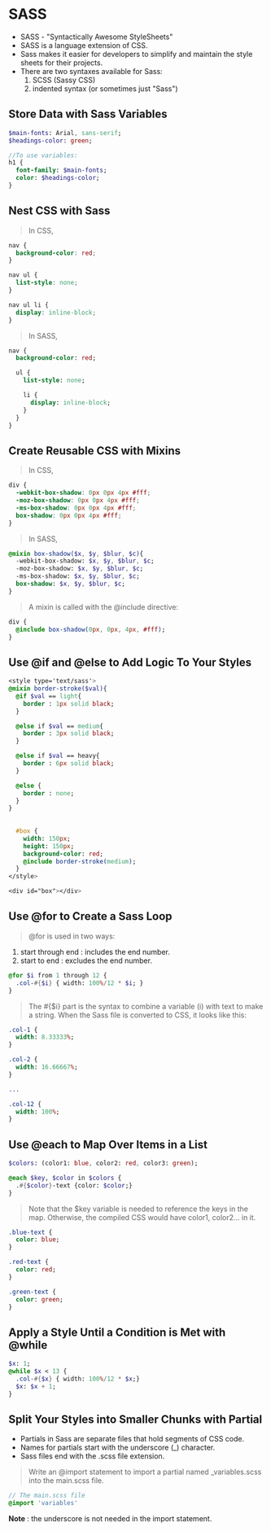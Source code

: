 # SASS

* SASS - "Syntactically Awesome StyleSheets"
* SASS is a language extension of CSS.
* Sass makes it easier for developers to simplify and maintain the style sheets for their projects.
* There are two syntaxes available for Sass:
    1. SCSS (Sassy CSS) 
    1.  indented syntax (or sometimes just "Sass")
    
## Store Data with Sass Variables
```sass
$main-fonts: Arial, sans-serif;
$headings-color: green;

//To use variables:
h1 {
  font-family: $main-fonts;
  color: $headings-color;
}
```


## Nest CSS with Sass

> In CSS,
```css
nav {
  background-color: red;
}

nav ul {
  list-style: none;
}

nav ul li {
  display: inline-block;
}

```

> In SASS,

```sass
nav {
  background-color: red;

  ul {
    list-style: none;

    li {
      display: inline-block;
    }
  }
}
```

## Create Reusable CSS with Mixins

> In CSS,

```css
div {
  -webkit-box-shadow: 0px 0px 4px #fff;
  -moz-box-shadow: 0px 0px 4px #fff;
  -ms-box-shadow: 0px 0px 4px #fff;
  box-shadow: 0px 0px 4px #fff;
}
```

> In SASS,

```sass
@mixin box-shadow($x, $y, $blur, $c){
  -webkit-box-shadow: $x, $y, $blur, $c;
  -moz-box-shadow: $x, $y, $blur, $c;
  -ms-box-shadow: $x, $y, $blur, $c;
  box-shadow: $x, $y, $blur, $c;
}
```

> A mixin is called with the @include directive:

```sass
div {
  @include box-shadow(0px, 0px, 4px, #fff);
}
```



## Use @if and @else to Add Logic To Your Styles

```sass
<style type='text/sass'>
@mixin border-stroke($val){
  @if $val == light{
    border : 1px solid black;
  }

  @else if $val == medium{
    border : 3px solid black;
  }

  @else if $val == heavy{
    border : 6px solid black;
  }

  @else {
    border : none;
  }
}
  
  
  #box {
    width: 150px;
    height: 150px;
    background-color: red;
    @include border-stroke(medium);
  }  
</style>

<div id="box"></div>
```


## Use @for to Create a Sass Loop

> @for is used in two ways:

1. start through end : includes the end number.
1. start to end : excludes the end number.

```sass
@for $i from 1 through 12 {
  .col-#{$i} { width: 100%/12 * $i; }
}
```

> The #{$i} part is the syntax to combine a variable (i) with text to make a string. When the Sass file is converted to CSS, it looks like this:

```sass
.col-1 {
  width: 8.33333%;
}

.col-2 {
  width: 16.66667%;
}

...

.col-12 {
  width: 100%;
}
```


## Use @each to Map Over Items in a List

```sass
$colors: (color1: blue, color2: red, color3: green);

@each $key, $color in $colors {
  .#{$color}-text {color: $color;}
}
```

> Note that the $key variable is needed to reference the keys in the map. Otherwise, the compiled CSS would have color1, color2... in it.

```sass
.blue-text {
  color: blue;
}

.red-text {
  color: red;
}

.green-text {
  color: green;
}
```


## Apply a Style Until a Condition is Met with @while

```sass
$x: 1;
@while $x < 13 {
  .col-#{$x} { width: 100%/12 * $x;}
  $x: $x + 1;
}
```


## Split Your Styles into Smaller Chunks with Partial

* Partials in Sass are separate files that hold segments of CSS code. 
* Names for partials start with the underscore (_) character.
* Sass files end with the .scss file extension.

> Write an @import statement to import a partial named _variables.scss into the main.scss file.

```sass
// The main.scss file
@import 'variables'
```

**Note** : the underscore is not needed in the import statement.


